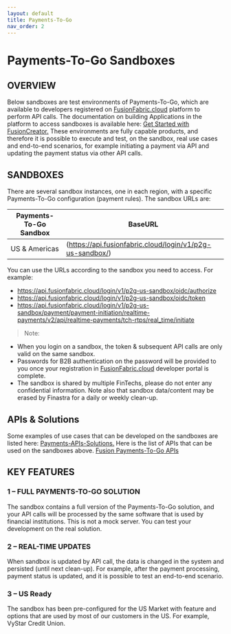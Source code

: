 ```yaml
---
layout: default
title: Payments-To-Go
nav_order: 2
---
```



# Payments-To-Go Sandboxes

## OVERVIEW
Below sandboxes are test environments of Payments-To-Go, which are available to developers registered on [FusionFabric.cloud](https://developer.fusionfabric.cloud/) platform to perform API calls. The documentation on building Applications in the platform to access sandboxes is available here: [Get Started with FusionCreator.](https://developer.preprod.fusionfabric.cloud/documentation/get-started/index) These environments are fully capable products, and therefore it is possible to execute and test, on the sandbox, real use cases and end-to-end scenarios, for example initiating a payment via API and updating the payment status via other API calls.

## SANDBOXES
There are several sandbox instances, one in each region, with a specific Payments-To-Go configuration (payment rules).
The sandbox URLs are:

| Payments-To-Go Sandbox  | BaseURL |
| ------------- | ------------- |
| US & Americas  | (https://api.fusionfabric.cloud/login/v1/p2g-us-sandbox/) |

You can use the URLs according to the sandbox you need to access. For example:

*	https://api.fusionfabric.cloud/login/v1/p2g-us-sandbox/oidc/authorize
*	https://api.fusionfabric.cloud/login/v1/p2g-us-sandbox/oidc/token
*	https://api.fusionfabric.cloud/login/v1/p2g-us-sandbox/payment/payment-initiation/realtime-payments/v2/api/realtime-payments/tch-rtps/real_time/initiate

> Note:

- When you login on a sandbox, the token & subsequent API calls are only valid on the same sandbox.
- Passwords for B2B authentication on the password will be provided to you once your registration in [FusionFabric.cloud](https://developer.fusionfabric.cloud/) developer portal is complete.
- The sandbox is shared by multiple FinTechs, please do not enter any confidential information. Note also that sandbox data/content may be erased by Finastra for a daily or weekly clean-up.

## APIs & Solutions
Some examples of use cases that can be developed on the sandboxes are listed here: [Payments-APIs-Solutions.](https://developer.fusionfabric.cloud/explore/solutions?categories=Payments)
Here is the list of APIs that can be used on the sandboxes above. [Fusion Payments-To-Go APIs](https://developer.fusionfabric.cloud/explore/apis?coreProducts=Fusion%20Payments%20To%20Go)

## KEY FEATURES
### 1 – FULL PAYMENTS-TO-GO SOLUTION
The sandbox contains a full version of the Payments-To-Go solution, and your API calls will be processed by the same software that is used by financial institutions. This is not a mock server. You can test your development on the real solution.

### 2 – REAL-TIME UPDATES
When sandbox is updated by API call, the data is changed in the system and persisted (until next clean-up). For example, after the payment processing, payment status is updated, and it is possible to test an end-to-end scenario.

### 3 – US Ready
The sandbox has been pre-configured for the US Market with feature and options that are used by most of our customers in the US. For example, VyStar Credit Union.





